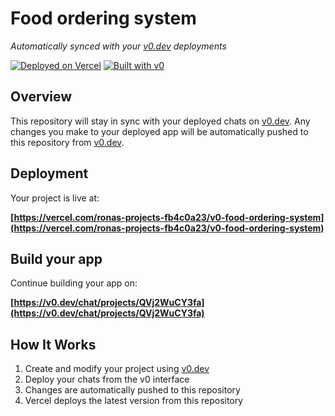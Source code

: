 # Food ordering system

*Automatically synced with your [v0.dev](https://v0.dev) deployments*

[![Deployed on Vercel](https://img.shields.io/badge/Deployed%20on-Vercel-black?style=for-the-badge&logo=vercel)](https://vercel.com/ronas-projects-fb4c0a23/v0-food-ordering-system)
[![Built with v0](https://img.shields.io/badge/Built%20with-v0.dev-black?style=for-the-badge)](https://v0.dev/chat/projects/QVj2WuCY3fa)

## Overview

This repository will stay in sync with your deployed chats on [v0.dev](https://v0.dev).
Any changes you make to your deployed app will be automatically pushed to this repository from [v0.dev](https://v0.dev).

## Deployment

Your project is live at:

**[https://vercel.com/ronas-projects-fb4c0a23/v0-food-ordering-system](https://vercel.com/ronas-projects-fb4c0a23/v0-food-ordering-system)**

## Build your app

Continue building your app on:

**[https://v0.dev/chat/projects/QVj2WuCY3fa](https://v0.dev/chat/projects/QVj2WuCY3fa)**

## How It Works

1. Create and modify your project using [v0.dev](https://v0.dev)
2. Deploy your chats from the v0 interface
3. Changes are automatically pushed to this repository
4. Vercel deploys the latest version from this repository